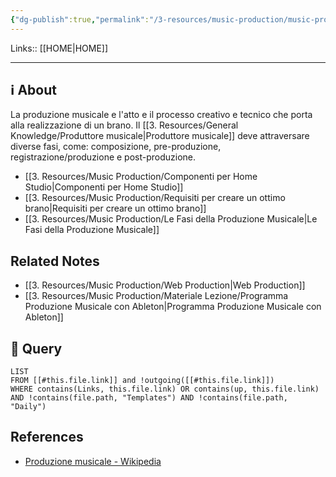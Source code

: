 ```yaml
---
{"dg-publish":true,"permalink":"/3-resources/music-production/music-production/","tags":["type/dashboard/MOC"]}
---
```


Links:: [[HOME\|HOME]]

---
## ℹ About

La produzione musicale e l'atto e il processo creativo e tecnico che porta alla realizzazione di un brano. Il [[3. Resources/General Knowledge/Produttore musicale\|Produttore musicale]] deve attraversare diverse fasi, come: composizione, pre-produzione, registrazione/produzione e post-produzione.

- [[3. Resources/Music Production/Componenti per Home Studio\|Componenti per Home Studio]]
- [[3. Resources/Music Production/Requisiti per creare un ottimo brano\|Requisiti per creare un ottimo brano]]
- [[3. Resources/Music Production/Le Fasi della Produzione Musicale\|Le Fasi della Produzione Musicale]]


## Related Notes

- [[3. Resources/Music Production/Web Production\|Web Production]]
- [[3. Resources/Music Production/Materiale Lezione/Programma Produzione Musicale con Ableton\|Programma Produzione Musicale con Ableton]]


## 🔬 Query

```dataview
LIST
FROM [[#this.file.link]] and !outgoing([[#this.file.link]])
WHERE contains(Links, this.file.link) OR contains(up, this.file.link) AND !contains(file.path, "Templates") AND !contains(file.path, "Daily")
```


## References

- [Produzione musicale - Wikipedia](https://it.wikipedia.org/wiki/Produzione_musicale)







